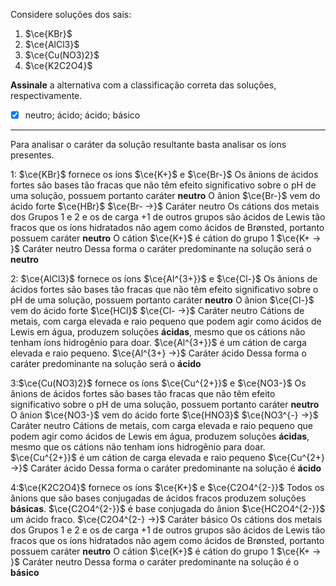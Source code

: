 Considere soluções dos sais:

1. $\ce{KBr}$
2. $\ce{AlCl3}$
3. $\ce{Cu(NO3)2}$
4. $\ce{K2C2O4}$

**Assinale** a alternativa com a classificação correta das soluções, respectivamente.

- [x] neutro; ácido; ácido; básico

---

Para analisar o caráter da solução resultante basta analisar os íons presentes.

1: $\ce{KBr}$ fornece os íons $\ce{K+}$ e $\ce{Br-}$
Os ânions de ácidos fortes são bases tão fracas que não têm efeito significativo sobre o pH de uma solução, possuem portanto caráter **neutro**
O ânion $\ce{Br-}$ vem do ácido forte $\ce{HBr}$
$\ce{Br- ->}$ Caráter neutro
Os cátions dos metais dos Grupos 1 e 2 e os de carga +1 de outros grupos são ácidos de Lewis tão fracos que os íons hidratados não agem como ácidos de Brønsted, portanto possuem caráter **neutro**
O cátion $\ce{K+}$ é cátion do grupo 1
$\ce{K+ -> }$ Caráter neutro
Dessa forma o caráter predominante na solução será o **neutro**

2: $\ce{AlCl3}$ fornece os íons $\ce{Al^{3+}}$ e $\ce{Cl-}$
Os ânions de ácidos fortes são bases tão fracas que não têm efeito significativo sobre o pH de uma solução, possuem portanto caráter **neutro**
O ânion $\ce{Cl-}$ vem do ácido forte $\ce{HCl}$
$\ce{Cl- ->}$ Caráter neutro
Cátions de metais, com carga elevada e raio pequeno que podem agir como ácidos de Lewis em água, produzem soluções **ácidas**, mesmo que os cátions não tenham íons hidrogênio para doar.
$\ce{Al^{3+}}$ é um cátion de carga elevada e raio pequeno.
$\ce{Al^{3+} ->}$ Caráter ácido
Dessa forma o caráter predominante na solução será o **ácido**

3:$\ce{Cu(NO3)2}$ fornece os íons $\ce{Cu^{2+}}$ e $\ce{NO3-}$
Os ânions de ácidos fortes são bases tão fracas que não têm efeito significativo sobre o pH de uma solução, possuem portanto caráter **neutro**
O ânion $\ce{NO3-}$ vem do ácido forte $\ce{HNO3}$
$\ce{NO3^{-} ->}$ Caráter neutro
Cátions de metais, com carga elevada e raio pequeno que podem agir como ácidos de Lewis em água, produzem soluções **ácidas**, mesmo que os cátions não tenham íons hidrogênio para doar.
$\ce{Cu^{2+}}$ é um cátion de carga elevada e raio pequeno
$\ce{Cu^{2+} ->}$ Caráter ácido
Dessa forma o caráter predominante na solução é **ácido**

4:$\ce{K2C2O4}$ fornece os íons $\ce{K+}$ e $\ce{C2O4^{2-}}$
Todos os ânions que são bases conjugadas de ácidos fracos produzem soluções **básicas**. 
$\ce{C2O4^{2-}}$ é base conjugada do ânion $\ce{HC2O4^{2-}}$ um ácido fraco.
$\ce{C2O4^{2-} ->}$ Caráter básico
Os cátions dos metais dos Grupos 1 e 2 e os de carga +1 de outros grupos são ácidos de Lewis tão fracos que os íons hidratados não agem como ácidos de Brønsted, portanto possuem caráter **neutro**
O cátion $\ce{K+}$ é cátion do grupo 1
$\ce{K+ -> }$ Caráter neutro
Dessa forma o caráter predominante na solução é o **básico**

